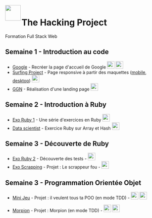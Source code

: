 <img src="https://www.thehackingproject.org/packs/packs/static_pages/assets/images/logo_purple-f414e465314f294449ed1a4cc81c2d74.png" height="50px" align="left" />

# The Hacking Project

Formation Full Stack Web

## Semaine 1 - Introduction au code

- [Google](http://bashalir.github.io/thehackingproject/google/) - Recréer la page d'accueil de Google <img height="24px" width="24px" src="https://img.icons8.com/color/48/000000/html-5.png"/> <img eight="24px" width="24px" src="https://img.icons8.com/color/48/000000/css3.png"/>
- [Surfing Project](https://bashalir.github.io/thehackingproject/surfing-project/) - Page responsive à partir des maquettes ([mobile](https://i.imgur.com/GjTtsBA.jpg/), [desktop](https://i.imgur.com/zZzjc3t.jpg)) <img height="24px" width="24px" src="https://img.icons8.com/color/48/000000/bootstrap.png"/>
- [GGN](https://bashalir.github.io/thehackingproject/ggn/) - Réalisation d'une landing page <img height="24px" width="24px" src="https://img.icons8.com/color/48/000000/sass-avatar.png"/>

## Semaine 2 - Introduction à Ruby

- [Exo Ruby 1](https://github.com/Bashalir/thehackingproject/tree/master/exo-ruby-1) - Une série d'exercices en Ruby <img height="24px" width="24px" src="https://img.icons8.com/color/48/000000/ruby-programming-language.png"/>
- [Data scientist](https://github.com/Bashalir/thehackingproject/tree/master/data_scientist) - Exercice Ruby sur Array et Hash <img height="24px" width="24px" src="https://img.icons8.com/color/48/000000/ruby-programming-language.png"/>

## Semaine 3 - Découverte de Ruby

- [Exo Ruby 2](https://github.com/Bashalir/tests-ruby) - Découverte des tests - <img height="24px" width="24px" src="https://img.icons8.com/color/48/000000/ruby-programming-language.png"/>
- [Exo Scrapping](https://github.com/Bashalir/crazy_scrapper) - Projet : Le scrappeur fou - <img height="24px" width="24px" src="https://img.icons8.com/color/48/000000/ruby-programming-language.png"/>

## Semaine 3 - Programmation Orientée Objet

- [Mini Jeu](https://github.com/Bashalir/thehackingproject/tree/master/mini_jeu_POO) - Projet : il veulent tous ta POO (en mode TDD) - <img height="24px" width="24px" src="https://img.icons8.com/color/48/000000/ruby-programming-language.png"/> <img height="24px" width="24px" src="https://rspec.info/images/logo.png"/>

- [Morpion](https://github.com/Bashalir/morpion) - Projet : Morpion (en mode TDD) - <img height="24px" width="24px" src="https://img.icons8.com/color/48/000000/ruby-programming-language.png"/> <img height="24px" width="24px" src="https://rspec.info/images/logo.png"/>
